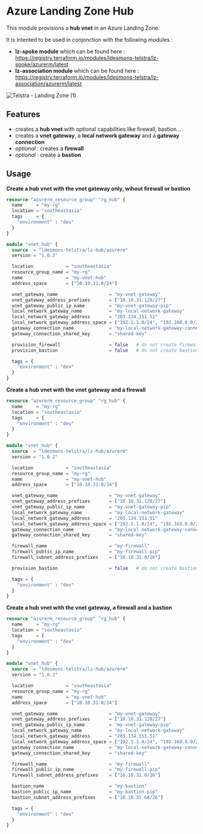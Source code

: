 # Azure Landing Zone Hub

This module provisions a **hub vnet** in an Azure Landing Zone.

It is intented to be used in conjonction with the following modules :
 - **lz-spoke module** which can be found here : https://registry.terraform.io/modules/ldesmons-telstra/lz-spoke/azurerm/latest
 - **lz-association module** which can be found here : https://registry.terraform.io/modules/ldesmons-telstra/lz-association/azurerm/latest

![Telstra - Landing Zone (1)](https://user-images.githubusercontent.com/108506349/193437641-95b26822-e1c1-4df2-ab2c-740a511cb4bd.png)

## Features 

- creates a **hub vnet** with optional capabilities like firewall, bastion... 
- creates a **vnet gateway**, a **local network gateway** and a **gateway connection**
- *optional* : creates a **firewall**
- *optional* : create a **bastion**

## Usage

**Create a hub vnet with the vnet gateway only, wihout firewall or bastion**

```terraform
resource "azurerm_resource_group" "rg_hub" {
  name     = "my-rg"
  location = "southeastasia"
  tags     = {
    "environment" : "dev"
  }
}

module "vnet_hub" {
  source  = "ldesmons-telstra/lz-hub/azurerm"
  version = "1.0.2"

  location            = "southeastasia"
  resource_group_name = "my-rg"
  name                = "my-vnet-hub"
  address_space       = ["10.10.31.0/24"]

  vnet_gateway_name                   = "my-vnet-gateway"
  vnet_gateway_address_prefixes       = ["10.10.31.128/27"]
  vnet_gateway_public_ip_name         = "my-vnet-gateway-pip"
  local_network_gateway_name          = "my-local-network-gateway"
  local_network_gateway_address       = "203.134.151.51"
  local_network_gateway_address_space = ["192.1.1.0/24", "192.168.0.0/24", "192.168.1.0/24", "192.2.2.0/24"]
  gateway_connection_name             = "my-local-network-gateway-connection"
  gateway_connection_shared_key       = "shared-key"

  provision_firewall                  = false   # do not create firewall
  provision_bastion                   = false   # do not create bastion

  tags = {
    "environment" : "dev"
  }
}
```

**Create a hub vnet with the vnet gateway and a firewall**

```terraform
resource "azurerm_resource_group" "rg_hub" {
  name     = "my-rg"
  location = "southeastasia"
  tags     = {
    "environment" : "dev"
  }
}

module "vnet_hub" {
  source  = "ldesmons-telstra/lz-hub/azurerm"
  version = "1.0.2"

  location            = "southeastasia"
  resource_group_name = "my-rg"
  name                = "my-vnet-hub"
  address_space       = ["10.10.31.0/24"]

  vnet_gateway_name                   = "my-vnet-gateway"
  vnet_gateway_address_prefixes       = ["10.10.31.128/27"]
  vnet_gateway_public_ip_name         = "my-vnet-gateway-pip"
  local_network_gateway_name          = "my-local-network-gateway"
  local_network_gateway_address       = "203.134.151.51"
  local_network_gateway_address_space = ["192.1.1.0/24", "192.168.0.0/24", "192.168.1.0/24", "192.2.2.0/24"]
  gateway_connection_name             = "my-local-network-gateway-connection"
  gateway_connection_shared_key       = "shared-key"

  firewall_name                       = "my-firewall"
  firewall_public_ip_name             = "my-firewall-pip"
  firewall_subnet_address_prefixes    = ["10.10.31.0/26"]

  provision_bastion                   = false   # do not create bastion

  tags = {
    "environment" : "dev"
  }
}
```

**Create a hub vnet with the vnet gateway, a firewall and a bastion**

```terraform
resource "azurerm_resource_group" "rg_hub" {
  name     = "my-rg"
  location = "southeastasia"
  tags     = {
    "environment" : "dev"
  }
}

module "vnet_hub" {
  source  = "ldesmons-telstra/lz-hub/azurerm"
  version = "1.0.2"

  location            = "southeastasia"
  resource_group_name = "my-rg"
  name                = "my-vnet-hub"
  address_space       = ["10.10.31.0/24"]

  vnet_gateway_name                   = "my-vnet-gateway"
  vnet_gateway_address_prefixes       = ["10.10.31.128/27"]
  vnet_gateway_public_ip_name         = "my-vnet-gateway-pip"
  local_network_gateway_name          = "my-local-network-gateway"
  local_network_gateway_address       = "203.134.151.51"
  local_network_gateway_address_space = ["192.1.1.0/24", "192.168.0.0/24", "192.168.1.0/24", "192.2.2.0/24"]
  gateway_connection_name             = "my-local-network-gateway-connection"
  gateway_connection_shared_key       = "shared-key"

  firewall_name                       = "my-firewall"
  firewall_public_ip_name             = "my-firewall-pip"
  firewall_subnet_address_prefixes    = ["10.10.31.0/26"]

  bastion_name                        = "my-bastion"
  bastion_public_ip_name              = "my-bastion-pip"
  bastion_subnet_address_prefixes     = ["10.10.31.64/26"]

  tags = {
    "environment" : "dev"
  }
}
```